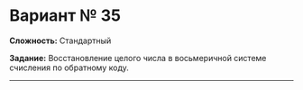# Вариант № 35
**Сложность:** Стандартный

**Задание:**  Восстановление целого числа в восьмеричной системе счисления по обратному коду.

---